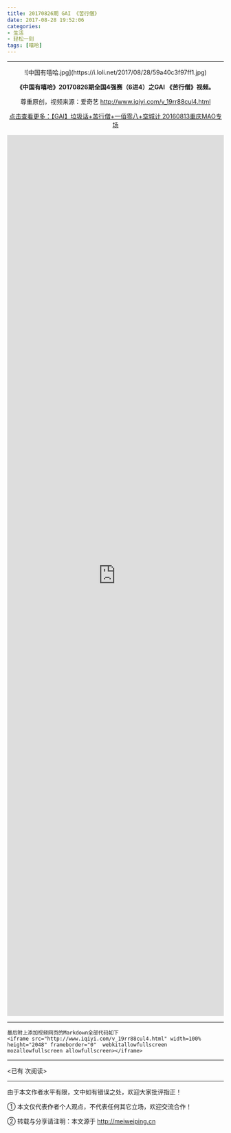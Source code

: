 ```yaml
---
title: 20170826期 GAI 《苦行僧》
date: 2017-08-28 19:52:06
categories: 
- 生活
- 轻松一刻
tags: [嘻哈]
---
```


---

<center>
![中国有嘻哈.jpg](https://i.loli.net/2017/08/28/59a40c3f97ff1.jpg)

<b>《中国有嘻哈》20170826期全国4强赛（6进4）之GAI 《苦行僧》视频。</b>

尊重原创，视频来源：爱奇艺<font color=blue> http://www.iqiyi.com/v_19rr88cul4.html </font>


[点击查看更多：【GAI】垃圾话+苦行僧+一佰零八+空城计 20160813重庆MAO专场](https://www.bilibili.com/video/av13568327/?from=search&seid=8905712945106024841)

</center>

<!-- more -->


<iframe src="http://www.iqiyi.com/v_19rr88cul4.html" width=100% height="2048" frameborder="0"  webkitallowfullscreen mozallowfullscreen allowfullscreen></iframe>


---


    最后附上添加视频网页的Markdown全部代码如下
    <iframe src="http://www.iqiyi.com/v_19rr88cul4.html" width=100% height="2048" frameborder="0"  webkitallowfullscreen mozallowfullscreen allowfullscreen></iframe>
    




---

<span id="busuanzi_container_page_pv">
<已有 <span id="busuanzi_value_page_pv"></span> 次阅读>
</span>

---


由于本文作者水平有限，文中如有错误之处，欢迎大家批评指正！

① 本文仅代表作者个人观点，不代表任何其它立场，欢迎交流合作！

② 转载与分享请注明：本文源于 http://meiweiping.cn